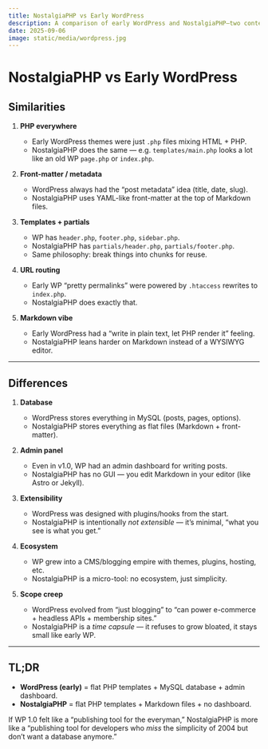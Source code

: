 ```yaml
---
title: NostalgiaPHP vs Early WordPress
description: A comparison of early WordPress and NostalgiaPHP–two content management systems with two different approaches.
date: 2025-09-06
image: static/media/wordpress.jpg
---
```


# NostalgiaPHP vs Early WordPress

## Similarities

1. **PHP everywhere**  
   - Early WordPress themes were just `.php` files mixing HTML + PHP.  
   - NostalgiaPHP does the same — e.g. `templates/main.php` looks a lot like an old WP `page.php` or `index.php`.  

2. **Front-matter / metadata**  
   - WordPress always had the “post metadata” idea (title, date, slug).  
   - NostalgiaPHP uses YAML-like front-matter at the top of Markdown files.  

3. **Templates + partials**  
   - WP has `header.php`, `footer.php`, `sidebar.php`.  
   - NostalgiaPHP has `partials/header.php`, `partials/footer.php`.  
   - Same philosophy: break things into chunks for reuse.  

4. **URL routing**  
   - Early WP “pretty permalinks” were powered by `.htaccess` rewrites to `index.php`.  
   - NostalgiaPHP does exactly that.  

5. **Markdown vibe**  
   - Early WordPress had a “write in plain text, let PHP render it” feeling.  
   - NostalgiaPHP leans harder on Markdown instead of a WYSIWYG editor.  

---

## Differences

1. **Database**  
   - WordPress stores everything in MySQL (posts, pages, options).  
   - NostalgiaPHP stores everything as flat files (Markdown + front-matter).  

2. **Admin panel**  
   - Even in v1.0, WP had an admin dashboard for writing posts.  
   - NostalgiaPHP has no GUI — you edit Markdown in your editor (like Astro or Jekyll).  

3. **Extensibility**  
   - WordPress was designed with plugins/hooks from the start.  
   - NostalgiaPHP is intentionally *not extensible* — it’s minimal, “what you see is what you get.”  

4. **Ecosystem**  
   - WP grew into a CMS/blogging empire with themes, plugins, hosting, etc.  
   - NostalgiaPHP is a micro-tool: no ecosystem, just simplicity.  

5. **Scope creep**  
   - WordPress evolved from “just blogging” to “can power e-commerce + headless APIs + membership sites.”  
   - NostalgiaPHP is a *time capsule* — it refuses to grow bloated, it stays small like early WP.  

---

## TL;DR

- **WordPress (early)** = flat PHP templates + MySQL database + admin dashboard.  
- **NostalgiaPHP** = flat PHP templates + Markdown files + no dashboard.  

If WP 1.0 felt like a “publishing tool for the everyman,” NostalgiaPHP is more like a “publishing tool for developers who *miss* the simplicity of 2004 but don’t want a database anymore.”  

